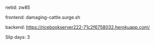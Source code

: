 netid: zw85

frontend: damaging-cattle.surge.sh

backend: https://ricebookserver222-71c2f6758032.herokuapp.com/

Slip days: 3
